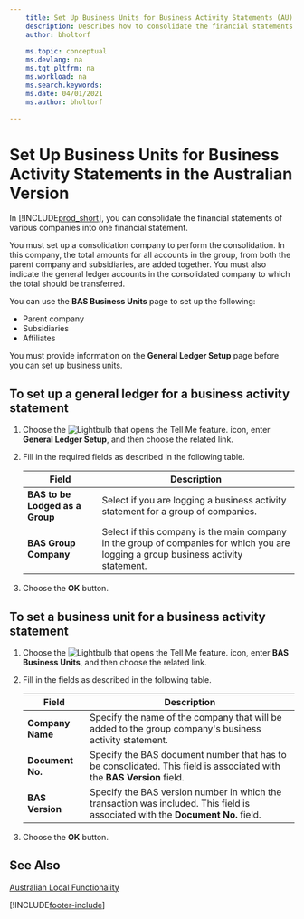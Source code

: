 ```yaml
---
    title: Set Up Business Units for Business Activity Statements (AU)
    description: Describes how to consolidate the financial statements of various companies into one financial statement.
    author: bholtorf
    
    ms.topic: conceptual
    ms.devlang: na
    ms.tgt_pltfrm: na
    ms.workload: na
    ms.search.keywords:
    ms.date: 04/01/2021
    ms.author: bholtorf

---
```

# Set Up Business Units for Business Activity Statements in the Australian Version

In [!INCLUDE[prod_short](../../includes/prod_short.md)], you can consolidate the financial statements of various companies into one financial statement.  

You must set up a consolidation company to perform the consolidation. In this company, the total amounts for all accounts in the group, from both the parent company and subsidiaries, are added together. You must also indicate the general ledger accounts in the consolidated company to which the total should be transferred.  

You can use the **BAS Business Units** page to set up the following:  

- Parent company  
- Subsidiaries  
- Affiliates  

You must provide information on the **General Ledger Setup** page before you can set up business units.  

## To set up a general ledger for a business activity statement  
1. Choose the ![Lightbulb that opens the Tell Me feature.](../../media/ui-search/search_small.png "Tell me what you want to do") icon, enter **General Ledger Setup**, and then choose the related link.  
2. Fill in the required fields as described in the following table.  

    |Field|Description|  
    |---------------------------------|---------------------------------------|  
    |**BAS to be Lodged as a Group**|Select if you are logging a business activity statement for a group of companies.|  
    |**BAS Group Company**|Select if this company is the main company in the group of companies for which you are logging a group business activity statement.|  

3.  Choose the **OK** button.  

## To set a business unit for a business activity statement  
1. Choose the ![Lightbulb that opens the Tell Me feature.](../../media/ui-search/search_small.png "Tell me what you want to do") icon, enter **BAS Business Units**, and then choose the related link.  
2. Fill in the fields as described in the following table.  

    |Field|Description|  
    |---------------------------------|---------------------------------------|  
    |**Company Name**|Specify the name of the company that will be added to the group company's business activity statement.|  
    |**Document No.**|Specify the BAS document number that has to be consolidated. This field is associated with the **BAS Version** field.|  
    |**BAS Version**|Specify the BAS version number in which the transaction was included. This field is associated with the **Document No.** field.|  

3. Choose the **OK** button.  

## See Also  
[Australian Local Functionality](australia-local-functionality.md)   



[!INCLUDE[footer-include](../../includes/footer-banner.md)]